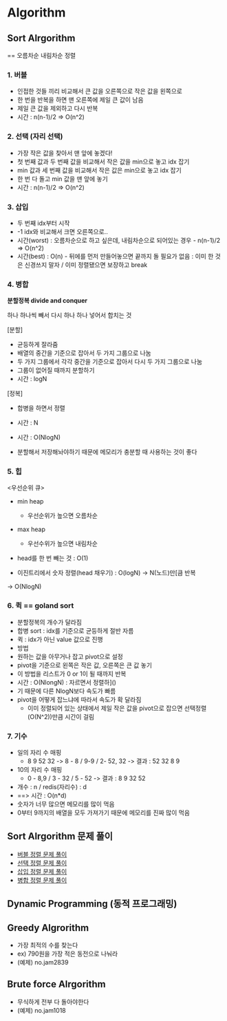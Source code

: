 # Algorithm
## Sort Alrgorithm
== 오름차순 내림차순 정렬

### 1. 버블
- 인접한 것들 끼리 비교해서 큰 값을 오른쪽으로 작은 값을 왼쪽으로
- 한 번을 반복을 하면 맨 오른쪽에 제일 큰 값이 남음
- 제일 큰 값을 제외하고 다시 반복
- 시간 : n(n-1)/2 => O(n^2)

### 2. 선택 (자리 선택)
- 가장 작은 값을 찾아서 맨 앞에 놓겠다!
- 첫 번째 값과 두 번째 값을 비교해서 작은 값을 min으로 놓고 idx 잡기
- min 값과 세 번째 값을 비교해서 작은 값은 min으로 놓고 idx 잡기
- 한 번 다 돌고 min 값을 맨 앞에 놓기
- 시간 : n(n-1)/2 => O(n^2)

### 3. 삽입
- 두 번째 idx부터 시작
- -1 idx와 비교해서 크면 오른쪽으로..
- 시간(worst) : 오름차순으로 하고 싶은데, 내림차순으로 되어있는 경우 - n(n-1)/2 => O(n^2)
- 시간(best) : O(n) - 뒤에를 먼저 만들어놓으면 끝까지 돌 필요가 없음 : 이미 한 것은 신경쓰지 말자 / 이미 정렬됐으면 보장하고 break

### 4. 병합
**분할정복 divide and conquer**

하나 하나씩 빼서 다시 하나 하나 넣어서 합치는 것

[분할]
- 균등하게 잘라줌
- 배열의 중간을 기준으로 잡아서 두 가지 그룹으로 나눔
- 두 가지 그룹에서 각각 중간을 기준으로 잡아서 다시 두 가지 그룹으로 나눔
- 그룹이 없어질 때까지 분할하기
- 시간 : logN

[정복]
- 합병을 하면서 정렬
- 시간 : N


- 시간 : O(NlogN)
- 분할해서 저장해놔야하기 때문에 메모리가 충분할 때 사용하는 것이 좋다

### 5. 힙
<우선순위 큐>
- min heap
  - 우선순위가 높으면 오름차순
- max heap
  - 우선수위가 높으면 내림차순

- head를 한 번 빼는 것 : O(1)
- 이진트리에서 숫자 정렬(head 채우기) : O(logN) -> N(노드)만[큼 반복

-> O(NlogN)


### 6. 퀵 == goland sort
- 분할정복의 개수가 달라짐
- 합병 sort : idx를 기준으로 균등하게 절반 자름
- 퀵 : idx가 아닌 value 값으로 진행
- 방법
- 원하는 값을 아무거나 잡고 pivot으로 설정
- pivot을 기준으로 왼쪽은 작은 값, 오른쪽은 큰 값 놓기
- 이 방법을 리스트가 0 or 1이 될 때까지 반복
- 시간 : O(NlongN) : 자르면서 정렬하]()
- 기 때문에 다른 NlogN보다 속도가 빠름
- pivot을 어떻게 잡느냐에 따라서 속도가 확 달라짐
  - 이미 정렬되어 있는 상태에서 제일 작은 값을 pivot으로 잡으면 선택정렬(O(N^2))만큼 시간이 걸림


### 7. 기수
- 일의 자리 수 매핑
  - 8 9 52 32 -> 8 - 8 / 9-9 / 2- 52, 32 -> 결과 : 52 32 8 9
- 10의 자리 수 매핑
  - 0 - 8,9 / 3 - 32 / 5 - 52 -> 결과 : 8 9 32 52
- 개수 : n / redis(자리수) : d
- ==> 시간 : O(n*d)
- 숫자가 너무 많으면 메모리를 많이 먹음
- 0부터 9까지의 배열을 모두 가져가기 때문에 메모리를 진짜 많이 먹음

## Sort Alrgorithm 문제 풀이
- [버블 정렬 문제 풀이](../algorithm/bubble_sort.go)
- [선택 정렬 문제 풀이](../algorithm/selection_sort.go)
- [삽입 정렬 문제 풀이](../algorithm/insertion_sort.go)
- [병합 정렬 문제 풀이](../algorithm/merge_sort.go)

## Dynamic Programming (동적 프로그래밍)


## Greedy Algrorithm
- 가장 최적의 수를 찾는다
- ex) 790원을 가장 적은 동전으로 나눠라 
- (예제) no.jam2839

## Brute force Alrgorithm
- 무식하게 전부 다 돌아야한다
- (예제) no.jam1018
